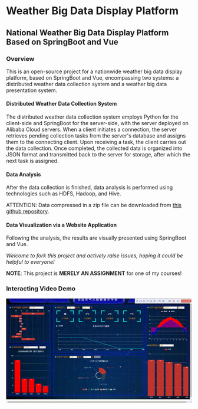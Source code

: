 # Weather Big Data Display Platform
## National Weather Big Data Display Platform Based on SpringBoot and Vue
### Overview
This is an open-source project for a nationwide weather big data display platform, based on SpringBoot and Vue, encompassing two systems: a distributed weather data collection system and a weather big data presentation system.

#### Distributed Weather Data Collection System
The distributed weather data collection system employs Python for the client-side and SpringBoot for the server-side, with the server deployed on Alibaba Cloud servers. When a client initiates a connection, the server retrieves pending collection tasks from the server's database and assigns them to the connecting client. Upon receiving a task, the client carries out the data collection. Once completed, the collected data is organized into JSON format and transmitted back to the server for storage, after which the next task is assigned.

#### Data Analysis
After the data collection is finished, data analysis is performed using technologies such as HDFS, Hadoop, and Hive.

ATTENTION: Data compressed in a zip file can be downloaded from [this github repository](https://github.com/xiangwentao666/National-Weather-Big-Data-Display-Platform-Based-on-SpringBoot-and-Vue/blob/main/weather_dataset.zip).

#### Data Visualization via a Website Application
Following the analysis, the results are visually presented using SpringBoot and Vue.

*Welcome to fork this project and actively raise issues, hoping it could be helpful to everyone!*

**NOTE**: This project is **MERELY AN ASSIGNMENT** for one of my courses!

### Interacting Video Demo

<center>
  
  ![demo](./demo.gif)

</center>

